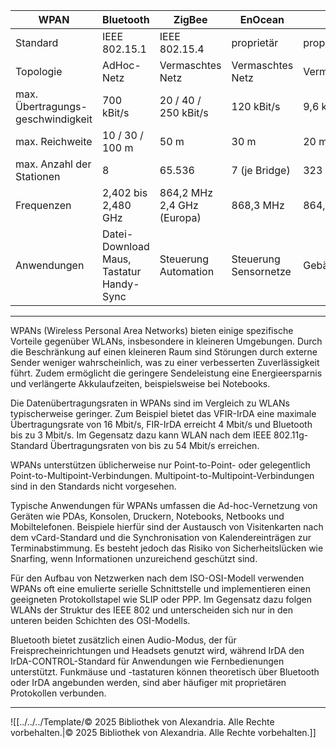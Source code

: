| WPAN                                  | Bluetooth                                          | ZigBee                          | EnOcean                    | Z-Wave            | UWB                      |
| ------------------------------------- | -------------------------------------------------- | ------------------------------- | -------------------------- | ----------------- | ------------------------ |
| Standard                              | IEEE 802.15.1                                      | IEEE 802.15.4                   | proprietär                 | proprietär        | (IEEE 802.15.3a)         |
| Topologie                             | AdHoc-Netz                                         | Vermaschtes Netz                | Vermaschtes Netz           | Vermaschtes Netz  | Punkt-zu-Punkt           |
| max. Übertragungs-<br>geschwindigkeit | 700 kBit/s                                         | 20 / 40 / 250 kBit/s            | 120 kBit/s                 | 9,6 kBit/s        | 110 / 480 MBit/s         |
| max. Reichweite                       | 10 / 30 / 100 m                                    | 50 m                            | 30 m                       | 20 m              | >3 / <3 m                |
| max. Anzahl der Stationen             | 8                                                  | 65.536                          | 7 (je Bridge)              | 323               | 127 (je Host)            |
| Frequenzen                            | 2,402 bis 2,480 GHz                                | 864,2 MHz  <br>2,4 GHz (Europa) | 868,3 MHz                  | 864,2 MHz         | 3,1 ... 10,6 GHz (UWB)   |
| Anwendungen                           | Datei-Download  <br>Maus, Tastatur  <br>Handy-Sync | Steuerung  <br>Automation       | Steuerung  <br>Sensornetze | Gebäudeautomation | Multimedia (Audio/Video) |

---

WPANs (Wireless Personal Area Networks) bieten einige spezifische Vorteile gegenüber WLANs, insbesondere in kleineren Umgebungen. Durch die Beschränkung auf einen kleineren Raum sind Störungen durch externe Sender weniger wahrscheinlich, was zu einer verbesserten Zuverlässigkeit führt. Zudem ermöglicht die geringere Sendeleistung eine Energieersparnis und verlängerte Akkulaufzeiten, beispielsweise bei Notebooks.

Die Datenübertragungsraten in WPANs sind im Vergleich zu WLANs typischerweise geringer. Zum Beispiel bietet das VFIR-IrDA eine maximale Übertragungsrate von 16 Mbit/s, FIR-IrDA erreicht 4 Mbit/s und Bluetooth bis zu 3 Mbit/s. Im Gegensatz dazu kann WLAN nach dem IEEE 802.11g-Standard Übertragungsraten von bis zu 54 Mbit/s erreichen.

WPANs unterstützen üblicherweise nur Point-to-Point- oder gelegentlich Point-to-Multipoint-Verbindungen. Multipoint-to-Multipoint-Verbindungen sind in den Standards nicht vorgesehen.

Typische Anwendungen für WPANs umfassen die Ad-hoc-Vernetzung von Geräten wie PDAs, Konsolen, Druckern, Notebooks, Netbooks und Mobiltelefonen. Beispiele hierfür sind der Austausch von Visitenkarten nach dem vCard-Standard und die Synchronisation von Kalendereinträgen zur Terminabstimmung. Es besteht jedoch das Risiko von Sicherheitslücken wie Snarfing, wenn Informationen unzureichend geschützt sind.

Für den Aufbau von Netzwerken nach dem ISO-OSI-Modell verwenden WPANs oft eine emulierte serielle Schnittstelle und implementieren einen geeigneten Protokollstapel wie SLIP oder PPP. Im Gegensatz dazu folgen WLANs der Struktur des IEEE 802 und unterscheiden sich nur in den unteren beiden Schichten des OSI-Modells.

Bluetooth bietet zusätzlich einen Audio-Modus, der für Freisprecheinrichtungen und Headsets genutzt wird, während IrDA den IrDA-CONTROL-Standard für Anwendungen wie Fernbedienungen unterstützt. Funkmäuse und -tastaturen können theoretisch über Bluetooth oder IrDA angebunden werden, sind aber häufiger mit proprietären Protokollen verbunden.

---

![[../../../Template/© 2025 Bibliothek von Alexandria. Alle Rechte vorbehalten.|© 2025 Bibliothek von Alexandria. Alle Rechte vorbehalten.]]